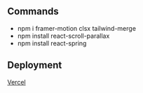 ## Commands

- npm i framer-motion clsx tailwind-merge
- npm install react-scroll-parallax
- npm install react-spring


## Deployment
[Vercel](https://landing-page-final-project.vercel.app/)
